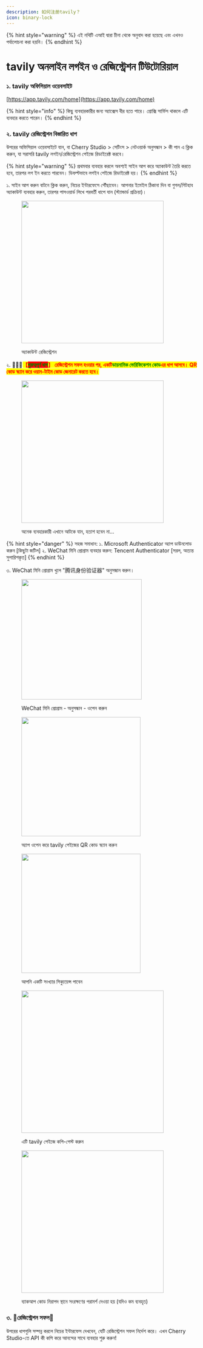 ```yaml
---
description: 如何注册tavily？
icon: binary-lock
---
```


{% hint style="warning" %}
এই নথিটি এআই দ্বারা চীনা থেকে অনুবাদ করা হয়েছে এবং এখনও পর্যালোচনা করা হয়নি।
{% endhint %}

# tavily অনলাইন লগইন ও রেজিস্ট্রেশন টিউটোরিয়াল

### ১. tavily অফিসিয়াল ওয়েবসাইট

[https://app.tavily.com/home](https://app.tavily.com/home)

{% hint style="info" %}
কিছু ব্যবহারকারীর জন্য অ্যাক্সেস ধীর হতে পারে। প্রোক্সি সার্ভিস থাকলে এটি ব্যবহার করতে পারেন।
{% endhint %}

### ২. tavily রেজিস্ট্রেশন বিস্তারিত ধাপ

উপরের অফিসিয়াল ওয়েবসাইটে যান, বা Cherry Studio > সেটিংস > নেটওয়ার্ক অনুসন্ধান > কী পান এ ক্লিক করুন, যা সরাসরি tavily লগইন/রেজিস্ট্রেশন পেইজে রিডাইরেক্ট করবে।

{% hint style="warning" %}
প্রথমবার ব্যবহার করলে অবশ্যই সাইন আপ করে অ্যাকাউন্ট তৈরি করতে হবে, তারপর লগ ইন করতে পারবেন। ডিফল্টভাবে লগইন পেইজে রিডাইরেক্ট হয়।
{% endhint %}

১. সাইন আপ করুন বাটনে ক্লিক করুন, নিচের ইন্টারফেসে পৌঁছাবেন। আপনার ইমেইল ঠিকানা দিন বা গুগল/গিটহাব অ্যাকাউন্ট ব্যবহার করুন, তারপর পাসওয়ার্ড লিখে পরবর্তী ধাপে যান (স্ট্যান্ডার্ড প্রক্রিয়া)।

<figure><img src="../../.gitbook/assets/image (117).png" alt="" width="375"><figcaption><p>অ্যাকাউন্ট রেজিস্ট্রেশন</p></figcaption></figure>

২. 🚨🚨🚨<mark style="color:red;">**【**</mark><mark style="color:green;background-color:red;">**গুরুত্বপূর্ণ ধাপ**</mark><mark style="color:red;">**】 রেজিস্ট্রেশন সফল হওয়ার পর, একটি**</mark><mark style="color:green;">**ডায়নামিক ভেরিফিকেশন কোড**</mark><mark style="color:red;">**এর ধাপ আসবে। QR কোড স্ক্যান করে ওয়ান-টাইম কোড জেনারেট করতে হবে।**</mark>

<figure><img src="../../.gitbook/assets/image (118).png" alt="" width="375"><figcaption><p>অনেক ব্যবহারকারী এখানে আটকে যান, হতাশ হবেন না...</p></figcaption></figure>

{% hint style="danger" %}
সহজ সমাধান:
১. Microsoft Authenticator অ্যাপ ডাউনলোড করুন [কিছুটা জটিল]
২. WeChat মিনি প্রোগ্রাম ব্যবহার করুন: Tencent Authenticator [সরল, অত্যন্ত সুপারিশকৃত]
{% endhint %}

৩. WeChat মিনি প্রোগ্রাম খুলে "腾讯身份验证器" অনুসন্ধান করুন।

<figure><img src="../../.gitbook/assets/image (119).png" alt="" width="317"><figcaption><p>WeChat মিনি প্রোগ্রাম - অনুসন্ধান - ওপেন করুন</p></figcaption></figure>

<figure><img src="../../.gitbook/assets/image (120).png" alt="" width="314"><figcaption><p>অ্যাপ ওপেন করে tavily পেইজের QR কোড স্ক্যান করুন</p></figcaption></figure>

<figure><img src="../../.gitbook/assets/image (123).png" alt="" width="314"><figcaption><p>আপনি একটি সংখ্যার সিক্যুয়েন্স পাবেন</p></figcaption></figure>

<figure><img src="../../.gitbook/assets/image (122).png" alt="" width="375"><figcaption><p>এটি tavily পেইজে কপি-পেস্ট করুন</p></figcaption></figure>

<figure><img src="../../.gitbook/assets/image (124).png" alt="" width="375"><figcaption><p>ব্যাকআপ কোড নিরাপদ স্থানে সংরক্ষণের পরামর্শ দেওয়া হয় (যদিও কম ব্যবহৃত)</p></figcaption></figure>

### ৩. 🎉রেজিস্ট্রেশন সফল🎉

উপরের ধাপগুলি সম্পন্ন করলে নিচের ইন্টারফেস দেখবেন, যেটি রেজিস্ট্রেশন সফল নির্দেশ করে। এখন Cherry Studio-তে API কী কপি করে আনন্দের সাথে ব্যবহার শুরু করুন!

<figure><img src="../../.gitbook/assets/image (114).png" alt=""><figcaption></figcaption></figure>